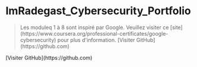 # ImRadegast_Cybersecurity_Portfolio
<blockquote>
Les moduleq 1 à 8 sont inspiré par Google. Veuillez visiter ce [site](https://www.coursera.org/professional-certificates/google-cybersecurity) pour plus d'information.
[Visiter GitHub](https://github.com)
</blockquote>
[Visiter GitHub](https://github.com)
